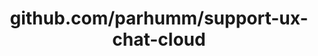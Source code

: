 ---
layout: post
title: github.com/parhumm/support-ux-chat-cloud
categories: link
tags: [انگلیسی, برنامه‌نویسی]
---
